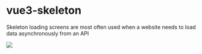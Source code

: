 # vue3-skeleton
Skeleton loading screens are most often used when a website needs to load data asynchronously from an API

<img src="https://i.postimg.cc/kMN5KZq6/Screenshot-4.jpg">
